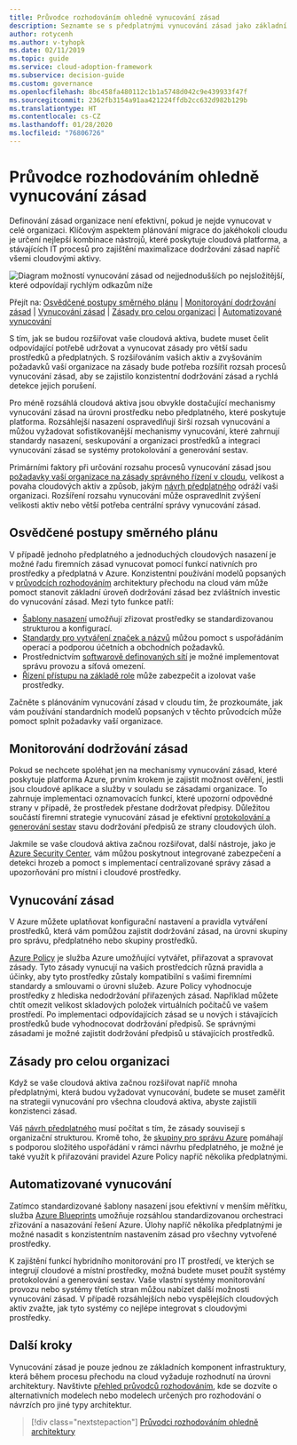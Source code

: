 ```yaml
---
title: Průvodce rozhodováním ohledně vynucování zásad
description: Seznamte se s předplatnými vynucování zásad jako základní prioritou návrhu při migraci do Azure.
author: rotycenh
ms.author: v-tyhopk
ms.date: 02/11/2019
ms.topic: guide
ms.service: cloud-adoption-framework
ms.subservice: decision-guide
ms.custom: governance
ms.openlocfilehash: 8bc458fa480112c1b1a5748d042c9e439933f47f
ms.sourcegitcommit: 2362fb3154a91aa421224ffdb2cc632d982b129b
ms.translationtype: HT
ms.contentlocale: cs-CZ
ms.lasthandoff: 01/28/2020
ms.locfileid: "76806726"
---
```

# <a name="policy-enforcement-decision-guide"></a>Průvodce rozhodováním ohledně vynucování zásad

Definování zásad organizace není efektivní, pokud je nejde vynucovat v celé organizaci. Klíčovým aspektem plánování migrace do jakéhokoli cloudu je určení nejlepší kombinace nástrojů, které poskytuje cloudová platforma, a stávajících IT procesů pro zajištění maximalizace dodržování zásad napříč všemi cloudovými aktivy.

![Diagram možností vynucování zásad od nejjednodušších po nejsložitější, které odpovídají rychlým odkazům níže](../../_images/decision-guides/decision-guide-policy-enforcement.png)

Přejít na: [Osvědčené postupy směrného plánu](#baseline-best-practices) | [Monitorování dodržování zásad](#policy-compliance-monitoring) | [Vynucování zásad](#policy-enforcement) | [Zásady pro celou organizaci](#cross-organization-policy) | [Automatizované vynucování](#automated-enforcement)

S tím, jak se budou rozšiřovat vaše cloudová aktiva, budete muset čelit odpovídající potřebě udržovat a vynucovat zásady pro větší sadu prostředků a předplatných. S rozšiřováním vašich aktiv a zvyšováním požadavků vaší organizace na zásady bude potřeba rozšířit rozsah procesů vynucování zásad, aby se zajistilo konzistentní dodržování zásad a rychlá detekce jejich porušení.

Pro méně rozsáhlá cloudová aktiva jsou obvykle dostačující mechanismy vynucování zásad na úrovni prostředku nebo předplatného, které poskytuje platforma. Rozsáhlejší nasazení ospravedlňují širší rozsah vynucování a můžou vyžadovat sofistikovanější mechanismy vynucování, které zahrnují standardy nasazení, seskupování a organizaci prostředků a integraci vynucování zásad se systémy protokolování a generování sestav.

Primárními faktory při určování rozsahu procesů vynucování zásad jsou [požadavky vaší organizace na zásady správného řízení v cloudu](../../govern/index.md), velikost a povaha cloudových aktiv a způsob, jakým [návrh předplatného](../subscriptions/index.md) odráží vaši organizaci. Rozšíření rozsahu vynucování může ospravedlnit zvýšení velikosti aktiv nebo větší potřeba centrální správy vynucování zásad.

## <a name="baseline-best-practices"></a>Osvědčené postupy směrného plánu

V případě jednoho předplatného a jednoduchých cloudových nasazení je možné řadu firemních zásad vynucovat pomocí funkcí nativních pro prostředky a předplatná v Azure. Konzistentní používání modelů popsaných v [průvodcích rozhodováním](../index.md) architektury přechodu na cloud vám může pomoct stanovit základní úroveň dodržování zásad bez zvláštních investic do vynucování zásad. Mezi tyto funkce patří:

- [Šablony nasazení](../resource-consistency/index.md) umožňují zřizovat prostředky se standardizovanou strukturou a konfigurací.
- [Standardy pro vytváření značek a názvů](../resource-tagging/index.md) můžou pomoct s uspořádáním operací a podporou účetních a obchodních požadavků.
- Prostřednictvím [softwarově definovaných sítí](../software-defined-network/index.md) je možné implementovat správu provozu a síťová omezení.
- [Řízení přístupu na základě role](../identity/index.md) může zabezpečit a izolovat vaše prostředky.

Začněte s plánováním vynucování zásad v cloudu tím, že prozkoumáte, jak vám používání standardních modelů popsaných v těchto průvodcích může pomoct splnit požadavky vaší organizace.

## <a name="policy-compliance-monitoring"></a>Monitorování dodržování zásad

Pokud se nechcete spoléhat jen na mechanismy vynucování zásad, které poskytuje platforma Azure, prvním krokem je zajistit možnost ověření, jestli jsou cloudové aplikace a služby v souladu se zásadami organizace. To zahrnuje implementaci oznamovacích funkcí, které upozorní odpovědné strany v případě, že prostředek přestane dodržovat předpisy. Důležitou součástí firemní strategie vynucování zásad je efektivní [protokolování a generování sestav](../logging-and-reporting/index.md) stavu dodržování předpisů ze strany cloudových úloh.

Jakmile se vaše cloudová aktiva začnou rozšiřovat, další nástroje, jako je [Azure Security Center](https://docs.microsoft.com/azure/security-center), vám můžou poskytnout integrované zabezpečení a detekci hrozeb a pomoct s implementací centralizované správy zásad a upozorňování pro místní i cloudové prostředky.

## <a name="policy-enforcement"></a>Vynucování zásad

V Azure můžete uplatňovat konfigurační nastavení a pravidla vytváření prostředků, která vám pomůžou zajistit dodržování zásad, na úrovni skupiny pro správu, předplatného nebo skupiny prostředků.

[Azure Policy](https://docs.microsoft.com/azure/governance/policy/overview) je služba Azure umožňující vytvářet, přiřazovat a spravovat zásady. Tyto zásady vynucují na vašich prostředcích různá pravidla a účinky, aby tyto prostředky zůstaly kompatibilní s vašimi firemními standardy a smlouvami o úrovni služeb. Azure Policy vyhodnocuje prostředky z hlediska nedodržování přiřazených zásad. Například můžete chtít omezit velikost skladových položek virtuálních počítačů ve vašem prostředí. Po implementaci odpovídajících zásad se u nových i stávajících prostředků bude vyhodnocovat dodržování předpisů. Se správnými zásadami je možné zajistit dodržování předpisů u stávajících prostředků.

## <a name="cross-organization-policy"></a>Zásady pro celou organizaci

Když se vaše cloudová aktiva začnou rozšiřovat napříč mnoha předplatnými, která budou vyžadovat vynucování, budete se muset zaměřit na strategii vynucování pro všechna cloudová aktiva, abyste zajistili konzistenci zásad.

Váš [návrh předplatného](../subscriptions/index.md) musí počítat s tím, že zásady souvisejí s organizační strukturou. Kromě toho, že [skupiny pro správu Azure](../../ready/azure-best-practices/scaling-subscriptions.md#manage-multiple-subscriptions) pomáhají s podporou složitého uspořádání v rámci návrhu předplatného, je možné je také využít k přiřazování pravidel Azure Policy napříč několika předplatnými.

## <a name="automated-enforcement"></a>Automatizované vynucování

Zatímco standardizované šablony nasazení jsou efektivní v menším měřítku, služba [Azure Blueprints](https://docs.microsoft.com/azure/governance/blueprints/overview) umožňuje rozsáhlou standardizovanou orchestraci zřizování a nasazování řešení Azure. Úlohy napříč několika předplatnými je možné nasadit s konzistentním nastavením zásad pro všechny vytvořené prostředky.

K zajištění funkcí hybridního monitorování pro IT prostředí, ve kterých se integrují cloudové a místní prostředky, možná budete muset použít systémy protokolování a generování sestav. Vaše vlastní systémy monitorování provozu nebo systémy třetích stran můžou nabízet další možnosti vynucování zásad. V případě rozsáhlejších nebo vyspělejších cloudových aktiv zvažte, jak tyto systémy co nejlépe integrovat s cloudovými prostředky.

## <a name="next-steps"></a>Další kroky

Vynucování zásad je pouze jednou ze základních komponent infrastruktury, která během procesu přechodu na cloud vyžaduje rozhodnutí na úrovni architektury. Navštivte [přehled průvodců rozhodováním](../index.md), kde se dozvíte o alternativních modelech nebo modelech určených pro rozhodování o návrzích pro jiné typy architektur.

> [!div class="nextstepaction"]
> [Průvodci rozhodováním ohledně architektury](../index.md)
